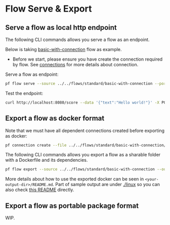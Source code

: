 # Flow Serve & Export

## Serve a flow as local http endpoint

The following CLI commands allows you serve a flow as an endpoint.

Below is taking [basic-with-connection](../../flows/standard/basic-with-connection) flow as example.
- Before we start, please ensure you have create the connection required by flow.
See [connections](../../connections/) for more details about connection.


Serve a flow as endpoint:
```bash
pf flow serve --source ../../flows/standard/basic-with-connection --port 8080 --host localhost
```

Test the endpoint:
```bash
curl http://localhost:8080/score --data '{"text":"Hello world!"}' -X POST  -H "Content-Type: application/json"
```

## Export a flow as docker format

Note that we must have all dependent connections created before exporting as docker:

```bash
pf connection create --file ../../flows/standard/basic-with-connection/custom.yml
```

The following CLI commands allows you export a flow as a sharable folder with a Dockerfile and its dependencies.

```bash
pf flow export --source ../../flows/standard/basic-with-connection --output <your-output-dir> --format docker
```

More details about how to use the exported docker can be seen in `<your-output-dir>/README.md`. 
Part of sample output are under [./linux](./linux/) so you can also check [this README](./linux/README.md) directly.

## Export a flow as portable package format

WIP.